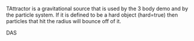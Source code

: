 TAttractor is a gravitational source that is used by the 3 body demo and by the particle system. If it is defined to be a hard object (hard=true) then particles that hit the radius will bounce off of it. 

DAS